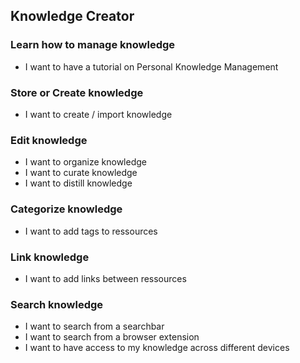 
## Knowledge Creator

### Learn how to manage knowledge
- I want to have a tutorial on Personal Knowledge Management

### Store or Create knowledge
- I want to create / import knowledge

### Edit knowledge
- I want to organize knowledge
- I want to curate knowledge
- I want to distill knowledge

### Categorize knowledge
- I want to add tags to ressources

### Link knowledge
- I want to add links between ressources

### Search knowledge
- I want to search from a searchbar
- I want to search from a browser extension
- I want to have access to my knowledge across different devices